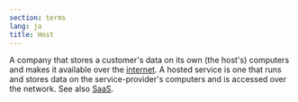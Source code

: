 ```yaml
---
section: terms
lang: ja
title: Host
---
```


A company that stores a customer's data on its own (the host's) computers and makes it available over the [internet](/glossary/en/terms/internet/). A hosted service is one that runs and stores data on the service-provider's computers and is accessed over the network. See also [SaaS](/glossary/en/terms/saas/).